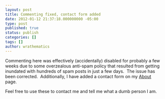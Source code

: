 ```yaml
---
layout: post
title: Commenting fixed, contact form added
date: 2012-01-12 21:37:18.000000000 -05:00
type: post
published: true
status: publish
categories: []
tags: []
author: wrathematics
---
```



Commenting here was effectively (accidentally) disabled for probably a
few weeks due to some overzealous anti-spam policy that resulted from
getting inundated with hundreds of spam posts in just a few days.  The
issue has been corrected.  Additionally, I have added a contact form on
my [About](http://librestats.com/about/ "About") page.

Feel free to use these to contact me and tell me what a dumb person I
am.
